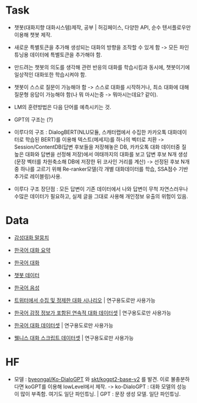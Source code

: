 # Task
- 챗봇(대화지향 대화시스템)제작, 공부 | 허깅페이스, 다양한 API, 순수 텐서플로우만 이용해 챗봇 제작.

- 새로운 특별토큰을 추가해 생성되는 대화의 방향을 조작할 수 있게 함 -> 모든 파인튜닝용 데이터에 특별토큰을 추가해야 함.
- 만드려는 챗봇의 의도를 생각해 관련 반응의 대화를 학습시킴과 동시에, 챗봇이기에 일상적인 대화또한 학습시켜야 함.
- 챗봇이 스스로 질문이 가능해야 함 -> 스스로 대화를 시작하거나, 최소 대화에 대해 질문형 응답이 가능해야 함(나 뭐 마시는중 -> 뭐마시는데요? 같이).

- LM의 훈련방법은 다음 단어를 예측시키는 것.
- GPT의 구조는 (?)
- 이루다의 구조 : DialogBERT(NLU모듈, 스캐터랩에서 수집한 카카오톡 대화데이터로 학습된 BERT)를 이용해 텍스트(메세지)를 하나의 벡터로 치환 -> 
  Session/ContentDB(답변 후보들을 저장해놓은 DB, 카카오톡 대화 데이터중 질 높은 대화와 답변을 선정해 저장)에서 여태까지의 대화를 보고 답변 후보 N개 생성
  (문장 벡터를 차원축소해 DB에 저장한 뒤 코사인 거리를 계산) -> 선정된 후보 N개중 하나를 고르기 위해 Re-ranker모델(각 개별 대화데이터를 학습, SSA점수 기반 추가로 레이블링)사용.
- 이루다 구조 장단점 : 모든 답변이 기존 데이터에서 나와 답변이 무척 자연스러우나 수많은 데이터가 필요하고, 실제 글을 그대로 사용해 개인정보 유출의 위험이 있음.

# Data
- [감성대화 말뭉치](https://aihub.or.kr/aidata/7978) 
- [한국어 대화 요약](https://aihub.or.kr/aidata/30714)
- [한국어 대화](https://aihub.or.kr/aidata/85/download)
- [챗봇 데이터](https://github.com/songys/Chatbot_data)
- [한국어 음성](https://aihub.or.kr/aidata/105)

- [트위터에서 수집 및 정제한 대화 시나리오](https://aihub.or.kr/opendata/keti-data/recognition-laguage/KETI-02-008) | 연구용도로만 사용가능
- [한국어 감정 정보가 포함된 연속적 대화 데이터셋](https://aihub.or.kr/opendata/keti-data/recognition-laguage/KETI-02-010) | 연구용도로만 사용가능
- [한국어 대화 데이터셋](https://aihub.or.kr/opendata/keti-data/recognition-laguage/KETI-02-011) | 연구용도로만 사용가능
- [웰니스 대화 스크립트 데이터셋](https://aihub.or.kr/keti_data_board/language_intelligence) | 연구용도로만 사용가능


# HF
- 모델 : [byeongal/Ko-DialoGPT](https://huggingface.co/byeongal/Ko-DialoGPT) 와 [skt/kogpt2-base-v2](https://huggingface.co/skt/kogpt2-base-v2) 를 발견.
  이로 불충분하다면 koGPT를 이용해 lowLevel에서 제작. -> ko-DialoGPT : 대화 모델의 성능이 많이 부족함. 여기도 일단 파인튜닝. | GPT : 문장 생성 모델. 일단 파인튜닝.
